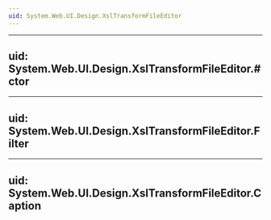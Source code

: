 ```yaml
---
uid: System.Web.UI.Design.XslTransformFileEditor
---
```


---
uid: System.Web.UI.Design.XslTransformFileEditor.#ctor
---

---
uid: System.Web.UI.Design.XslTransformFileEditor.Filter
---

---
uid: System.Web.UI.Design.XslTransformFileEditor.Caption
---
